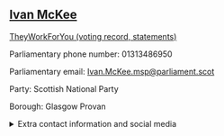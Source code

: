 ## <a href="https://www.parliament.scot/msps/current-and-previous-msps/ivan-mckee">Ivan McKee</a>

<a href="https://www.theyworkforyou.com/mp/25527/ivan_mckee">TheyWorkForYou (voting record, statements)</a> 

Parliamentary phone number: 01313486950 

Parliamentary email: Ivan.McKee.msp@parliament.scot 

Party: Scottish National Party 

Borough: Glasgow Provan 

<details><summary>Extra contact information and social media</summary> 
<li>Parliamentary address: The Scottish Parliament, EH99 1SP, Edinburgh</li>
<li>Local office address: 12 Hillfoot Street, Dennistoun, Glasgow, G31 2LF</li>
<li>Local office phone number: 01415564441</li>
<li>Twitter: @ivan_mckee</li>
<li>Facebook: https://en-gb.facebook.com/IvanMcKeeMSP/</li>
<li>Website: ivanmckee.scot</li>
</details>